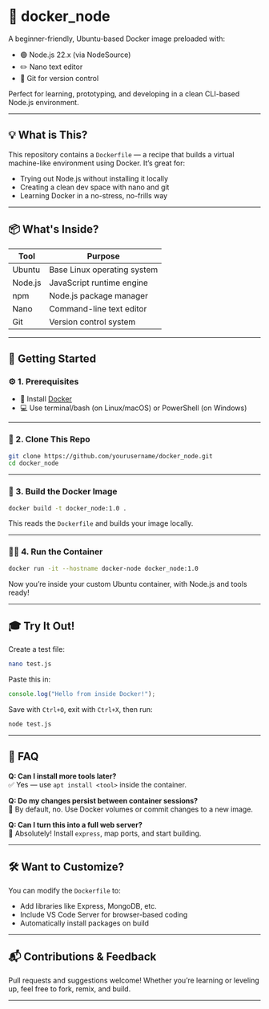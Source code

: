 # 🐳 docker_node

A beginner-friendly, Ubuntu-based Docker image preloaded with:
- 🟢 Node.js 22.x (via NodeSource)
- ✏️ Nano text editor
- 🔗 Git for version control

Perfect for learning, prototyping, and developing in a clean CLI-based Node.js environment.

---

## 💡 What is This?

This repository contains a `Dockerfile` — a recipe that builds a virtual machine-like environment using Docker. It’s great for:
- Trying out Node.js without installing it locally
- Creating a clean dev space with nano and git
- Learning Docker in a no-stress, no-frills way

---

## 📦 What's Inside?

| Tool     | Purpose                      |
|----------|------------------------------|
| Ubuntu   | Base Linux operating system  |
| Node.js  | JavaScript runtime engine    |
| npm      | Node.js package manager      |
| Nano     | Command-line text editor     |
| Git      | Version control system       |

---

## 🚀 Getting Started

### ⚙️ 1. Prerequisites

- 🐳 Install [Docker](https://docs.docker.com/get-docker/)
- 💻 Use terminal/bash (on Linux/macOS) or PowerShell (on Windows)

---

### 🧱 2. Clone This Repo

```bash
git clone https://github.com/yourusername/docker_node.git
cd docker_node
```

---

### 🔧 3. Build the Docker Image

```bash
docker build -t docker_node:1.0 .
```

This reads the `Dockerfile` and builds your image locally.

---

### 🧑‍💻 4. Run the Container

```bash
docker run -it --hostname docker-node docker_node:1.0
```

Now you’re inside your custom Ubuntu container, with Node.js and tools ready!

---

## 🎓 Try It Out!

Create a test file:
```bash
nano test.js
```

Paste this in:

```js
console.log("Hello from inside Docker!");
```

Save with `Ctrl+O`, exit with `Ctrl+X`, then run:
```bash
node test.js
```

---

## 🙋 FAQ

**Q: Can I install more tools later?**  
✅ Yes — use `apt install <tool>` inside the container.

**Q: Do my changes persist between container sessions?**  
🚫 By default, no. Use Docker volumes or commit changes to a new image.

**Q: Can I turn this into a full web server?**  
🧱 Absolutely! Install `express`, map ports, and start building.

---

## 🛠️ Want to Customize?

You can modify the `Dockerfile` to:
- Add libraries like Express, MongoDB, etc.
- Include VS Code Server for browser-based coding
- Automatically install packages on build

---

## 📬 Contributions & Feedback

Pull requests and suggestions welcome! Whether you’re learning or leveling up, feel free to fork, remix, and build.

---

